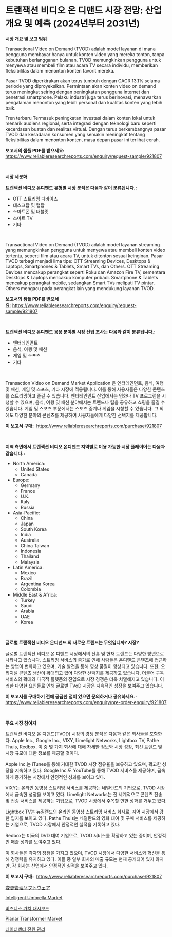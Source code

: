<p><h1>트랜잭션 비디오 온 디맨드 시장 전망: 산업 개요 및 예측 (2024년부터 2031년)</h1></p><p><strong>시장 개요 및 보고 범위</strong></p>
<p><p>Transactional Video on Demand (TVOD) adalah model layanan di mana pengguna membayar hanya untuk konten video yang mereka tonton, tanpa kebutuhan berlangganan bulanan. TVOD memungkinkan pengguna untuk menyewa atau membeli film atau acara TV secara individu, memberikan fleksibilitas dalam menonton konten favorit mereka.</p><p>Pasar TVOD diperkirakan akan terus tumbuh dengan CAGR 13.1% selama periode yang diproyeksikan. Permintaan akan konten video on demand terus meningkat seiring dengan peningkatan pengguna internet dan penetrasi smartphone. Pelaku industri juga terus berinovasi, menawarkan pengalaman menonton yang lebih personal dan kualitas konten yang lebih baik.</p><p>Tren terbaru Termasuk peningkatan investasi dalam konten lokal untuk menarik audiens regional, serta integrasi dengan teknologi baru seperti kecerdasan buatan dan realitas virtual. Dengan terus berkembangnya pasar TVOD dan kesadaran konsumen yang semakin meningkat tentang fleksibilitas dalam menonton konten, masa depan pasar ini terlihat cerah.</p></p>
<p><strong>보고서의 샘플 PDF를 받으세요:</strong> <a href="https://www.reliableresearchreports.com/enquiry/request-sample/921807">https://www.reliableresearchreports.com/enquiry/request-sample/921807</a></p>
<p>&nbsp;</p>
<p><strong>시장 세분화</strong></p>
<p><strong>트랜잭션 비디오 온디맨드 유형별 시장 분석은 다음과 같이 분류됩니다.:</strong></p>
<p><ul><li>OTT 스트리밍 디바이스</li><li>데스크탑 및 랩탑</li><li>스마트폰 및 태블릿</li><li>스마트 TV</li><li>기타</li></ul></p>
<p>&nbsp;</p>
<p><p>Transactional Video on Demand (TVOD) adalah model layanan streaming yang memungkinkan pengguna untuk menyewa atau membeli konten video tertentu, seperti film atau acara TV, untuk ditonton sesuai keinginan. Pasar TVOD terbagi menjadi lima tipe: OTT Streaming Devices, Desktops & Laptops, Smartphones & Tablets, Smart TVs, dan Others. OTT Streaming Devices mencakup perangkat seperti Roku dan Amazon Fire TV, sementara Desktops & Laptops mencakup komputer pribadi. Smartphone & Tablets mencakup perangkat mobile, sedangkan Smart TVs meliputi TV pintar. Others mengacu pada perangkat lain yang mendukung layanan TVOD.</p></p>
<p><strong>보고서의 샘플 PDF를 받으세요:</strong>&nbsp;<a href="https://www.reliableresearchreports.com/enquiry/request-sample/921807">https://www.reliableresearchreports.com/enquiry/request-sample/921807</a></p>
<p>&nbsp;</p>
<p><strong> 트랜잭션 비디오 온디맨드 응용 분야별 시장 산업 조사는 다음과 같이 분류됩니다.:</strong></p>
<p><ul><li>엔터테인먼트</li><li>음식, 여행 및 패션</li><li>게임 및 스포츠</li><li>기타</li></ul></p>
<p>&nbsp;</p>
<p><p>Transaction Video on Demand Market Application 은 엔터테인먼트, 음식, 여행 및 패션, 게임 및 스포츠, 기타 시장에 적용됩니다. 이를 통해 사용자들은 다양한 콘텐츠를 스트리밍하고 즐길 수 있습니다. 엔터테인먼트 산업에서는 영화나 TV 프로그램을 시청할 수 있으며, 음식, 여행 및 패션 분야에서는 트렌드나 팁을 공유하고 쇼핑을 즐길 수 있습니다. 게임 및 스포츠 부문에서는 스포츠 중계나 게임을 시청할 수 있습니다. 그 외에도 다양한 분야의 콘텐츠를 제공하여 사용자들에게 다양한 선택지를 제공합니다.</p></p>
<p><strong>이 보고서 구매:</strong>&nbsp; <a href="https://www.reliableresearchreports.com/purchase/921807">https://www.reliableresearchreports.com/purchase/921807</a></p>
<p>&nbsp;</p>
<p><strong>지역 측면에서 트랜잭션 비디오 온디맨드 지역별로 이용 가능한 시장 플레이어는 다음과 같습니다.:</strong></p>
<p><ul>
    <li>
        North America:
        <ul>
            <li>United States</li>
            <li>Canada</li>
        </ul>
    </li>
    <li>
        Europe:
        <ul>
            <li>Germany</li>
            <li>France</li>
            <li>U.K.</li>
            <li>Italy</li>
            <li>Russia</li>
        </ul>
    </li>
    <li>
        Asia-Pacific:
        <ul>
            <li>China</li>
            <li>Japan</li>
            <li>South Korea</li>
            <li>India</li>
            <li>Australia</li>
            <li>China Taiwan</li>
            <li>Indonesia</li>
            <li>Thailand</li>
            <li>Malaysia</li>
        </ul>
    </li>
    <li>
        Latin America:
        <ul>
            <li>Mexico</li>
            <li>Brazil</li>
            <li>Argentina Korea</li>
            <li>Colombia</li>
        </ul>
    </li>
    <li>
        Middle East & Africa:
        <ul>
            <li>Turkey</li>
            <li>Saudi</li>
            <li>Arabia</li>
            <li>UAE</li>
            <li>Korea</li>
        </ul>
    </li>
    </ul></p>
<p>&nbsp;</p>
<p><strong>글로벌 트랜잭션 비디오 온디맨드 의 새로운 트렌드는 무엇입니까? 시장?</strong></p>
<p><p>글로벌 트랜잭션 비디오 온 디맨드 시장에서의 신흥 및 현재 트렌드는 다양한 방면으로 나타나고 있습니다. 스트리밍 서비스의 증가로 인해 사람들은 온디맨드 콘텐츠에 접근하는 방법이 변화하고 있으며, 기술 발전을 통해 영상 품질이 향상되고 있습니다. 또한, 오리지널 콘텐츠 생산이 확대되고 있어 다양한 선택지를 제공하고 있습니다. 더불어 구독 서비스의 확대와 다국적 플랫폼의 진입으로 시장 경쟁은 더욱 치열해지고 있습니다. 이러한 다양한 요인들로 인해 글로벌 TVoD 시장은 지속적인 성장을 보여주고 있습니다.</p></p>
<p><strong>이 보고서를 구매하기 전에 궁금한 점이 있으면 문의하거나 공유하세요.</strong>- <a href="https://www.reliableresearchreports.com/enquiry/pre-order-enquiry/921807">https://www.reliableresearchreports.com/enquiry/pre-order-enquiry/921807</a></p>
<p>&nbsp;</p>
<p><strong>주요 시장 참여자</strong></p>
<p><p>트랜잭션 비디오 온 디맨드(TVOD) 시장의 경쟁 분석은 다음과 같은 회사들을 포함한다. Apple Inc., Google Inc., VIXY, Limelight Networks, Lightbox TV, Pathe Thuis, Redbox. 이 중 몇 가지 회사에 대해 자세한 정보와 시장 성장, 최신 트렌드 및 시장 규모에 대한 정보를 제공할 것이다.</p><p>Apple Inc.는 iTunes를 통해 거대한 TVOD 시장 점유율을 보유하고 있으며, 확고한 성장을 지속하고 있다. Google Inc.도 YouTube를 통해 TVOD 서비스를 제공하며, 급속하게 증가하는 시장에서 안정적인 성과를 보이고 있다.</p><p>VIXY는 온라인 동영상 스트리밍 서비스를 제공하는 네덜란드의 기업으로, TVOD 시장에서 급속한 성장을 보이고 있다. Limelight Networks는 전 세계적으로 콘텐츠 전송 및 전송 서비스를 제공하는 기업으로, TVOD 시장에서 주목할 만한 성과를 거두고 있다.</p><p>Lightbox TV는 뉴질랜드의 온라인 동영상 스트리밍 서비스 회사로, 지역 시장에서 강한 입지를 보이고 있다. Pathe Thuis는 네덜란드의 영화 대여 및 구매 서비스를 제공하는 기업으로, TVOD 시장에서 안정적인 실적을 기록하고 있다.</p><p>Redbox는 미국의 DVD 대여 기업으로, TVOD 서비스를 확장하고 있는 중이며, 안정적인 매출 성과를 보여주고 있다.</p><p>이 회사들은 각자의 장점을 가지고 있으며, TVOD 시장에서 다양한 서비스와 혁신을 통해 경쟁력을 유지하고 있다. 이들 중 일부 회사의 매출 규모는 현재 공개되어 있지 않지만, 각 회사는 산업에서 안정적인 실적을 보여주고 있다.</p></p>
<p><strong>이 보고서 구매:</strong>&nbsp;&nbsp;<a href="https://www.reliableresearchreports.com/purchase/921807">https://www.reliableresearchreports.com/purchase/921807</a></p>
<p><p><a href="https://github.com/mohamedbakry57/Market-Research-Report-List-2/blob/main/1086199182327.md">変更管理ソフトウェア</a></p><p><a href="https://issuu.com/reportprime-2/docs/intelligent-umbrella-market-size-2030.pptx">Intelligent Umbrella Market</a></p><p><a href="https://github.com/laholand/Market-Research-Report-List-2/blob/main/1773786182333.md">비즈니스 가치 대시보드</a></p><p><a href="https://issuu.com/reportprime-2/docs/planar-transformer-market-size-2030.pptx">Planar Transformer Market</a></p><p><a href="https://github.com/sougarounis/Market-Research-Report-List-2/blob/main/7897989182334.md">데이터센터 전원 관리</a></p></p>
